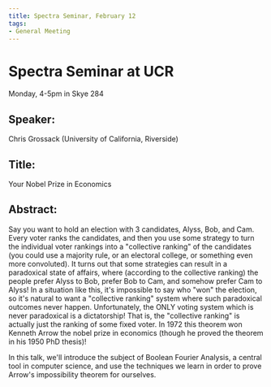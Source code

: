 ```yaml
---
title: Spectra Seminar, February 12
tags:
- General Meeting
---
```


# Spectra Seminar at UCR
Monday, 4-5pm in Skye 284

## Speaker: 
Chris Grossack (University of California, Riverside)

## Title:
Your Nobel Prize in Economics

## Abstract:
Say you want to hold an election with 3 candidates, Alyss, Bob, and Cam. Every voter ranks the candidates, and then you use some strategy to turn the individual voter rankings into a "collective ranking" of the candidates (you could use a majority rule, or an electoral college, or something even more convoluted). It turns out that some strategies can result in a paradoxical state of affairs, where (according to the collective ranking) the people prefer Alyss to Bob, prefer Bob to Cam, and somehow prefer Cam to Alyss! In a situation like this, it's impossible to say who "won" the election, so it's natural to want a "collective ranking" system where such paradoxical outcomes never happen. Unfortunately, the ONLY voting system which is never paradoxical is a dictatorship! That is, the "collective ranking" is actually just the ranking of some fixed voter. In 1972 this theorem won Kenneth Arrow the nobel prize in economics (though he proved the theorem in his 1950 PhD thesis)!

In this talk, we'll introduce the subject of Boolean Fourier Analysis, a central tool in computer science, and use the techniques we learn in order to prove Arrow's impossibility theorem for ourselves.
